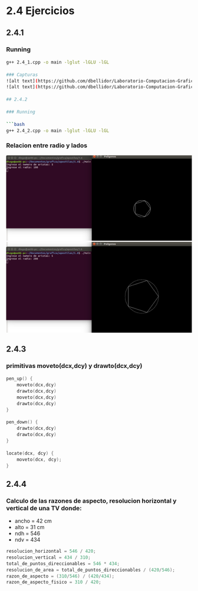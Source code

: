 # 2.4 Ejercicios

## 2.4.1

### Running

```bash
g++ 2.4_1.cpp -o main -lglut -lGLU -lGL

### Capturas
![alt text](https://github.com/dbellidor/Laboratorio-Computacion-Grafica-/blob/master/apostilas/seccion2_4/2_4_11.png)
![alt text](https://github.com/dbellidor/Laboratorio-Computacion-Grafica-/blob/master/apostilas/seccion2_4/2_4_12.png)

## 2.4.2

### Running

```bash
g++ 2.4_2.cpp -o main -lglut -lGLU -lGL
```

### Relacion entre radio y lados

![alt text](https://github.com/dbellidor/Laboratorio-Computacion-Grafica-/blob/master/apostilas/seccion2_4/2_4_21.png)
![alt text](https://github.com/dbellidor/Laboratorio-Computacion-Grafica-/blob/master/apostilas/seccion2_4/2_4_22.png)


## 2.4.3

### primitivas moveto(dcx,dcy) y drawto(dcx,dcy)

```c
pen_up() {
	moveto(dcx,dcy)
	drawto(dcx,dcy)
	moveto(dcx,dcy)
	drawto(dcx,dcy)
}

pen_down() {
	drawto(dcx,dcy)
	drawto(dcx,dcy)
}

locate(dcx, dcy) {
	moveto(dcx, dcy);
}
```

## 2.4.4

### Calculo de las razones de aspecto, resolucion horizontal y vertical de una TV donde:

* ancho = 42 cm
* alto = 31 cm
* ndh = 546
* ndv = 434

```c
resolucion_horizontal = 546 / 420;
resolucion_vertical = 434 / 310;
total_de_puntos_direccionables = 546 * 434;
resolucion_de_area = total_de_puntos_direccionables / (420/546);
razon_de_aspecto = (310/546) / (420/434);
razon_de_aspecto_fisico = 310 / 420;
```
